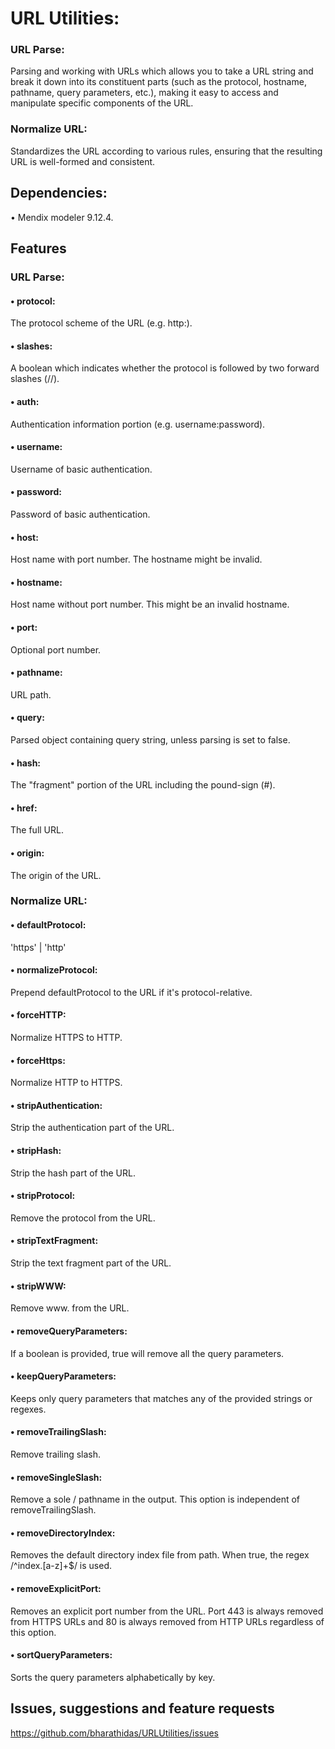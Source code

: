 # URL Utilities:

### URL Parse:
Parsing and working with URLs which allows you to take a URL string and break it down into its constituent parts (such as the protocol, hostname, pathname, query parameters, etc.), making it easy to access and manipulate specific components of the URL.

### Normalize URL:
Standardizes the URL according to various rules, ensuring that the resulting URL is well-formed and consistent.

## Dependencies:
•	Mendix modeler 9.12.4.

## Features

### URL Parse:

#### •	protocol: 
The protocol scheme of the URL (e.g. http:).
#### •	slashes: 
A boolean which indicates whether the protocol is followed by two forward slashes (//).
#### •	auth: 
Authentication information portion (e.g. username:password).
#### •	username: 
Username of basic authentication.
#### •	password: 
Password of basic authentication.
#### •	host: 
Host name with port number. The hostname might be invalid.
#### •	hostname: 
Host name without port number. This might be an invalid hostname.
#### •	port: 
Optional port number.
#### •	pathname: 
URL path.
#### •	query: 
Parsed object containing query string, unless parsing is set to false.
#### •	hash: 
The "fragment" portion of the URL including the pound-sign (#).
#### •	href: 
The full URL.
#### •	origin: 
The origin of the URL.

### Normalize URL:

#### •	defaultProtocol: 
'https' | 'http'
#### •	normalizeProtocol: 
Prepend defaultProtocol to the URL if it's protocol-relative.
#### •	forceHTTP: 
Normalize HTTPS to HTTP.
#### •	forceHttps: 
Normalize HTTP to HTTPS.
#### •	stripAuthentication: 
Strip the authentication part of the URL.
#### •	stripHash: 
Strip the hash part of the URL.
#### •	stripProtocol: 
Remove the protocol from the URL.
#### •	stripTextFragment: 
Strip the text fragment part of the URL.
#### •	stripWWW: 
Remove www. from the URL.
#### •	removeQueryParameters: 
If a boolean is provided, true will remove all the query parameters.
#### •	keepQueryParameters: 
Keeps only query parameters that matches any of the provided strings or regexes.
#### •	removeTrailingSlash: 
Remove trailing slash.
#### •	removeSingleSlash: 
Remove a sole / pathname in the output. This option is independent of removeTrailingSlash.
#### •	removeDirectoryIndex: 
Removes the default directory index file from path. When true, the regex /^index\.[a-z]+$/ is used.
#### •	removeExplicitPort: 
Removes an explicit port number from the URL.
Port 443 is always removed from HTTPS URLs and 80 is always removed from HTTP URLs regardless of this option.
#### •	sortQueryParameters: 
Sorts the query parameters alphabetically by key.

## Issues, suggestions and feature requests

https://github.com/bharathidas/URLUtilities/issues


